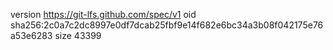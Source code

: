 version https://git-lfs.github.com/spec/v1
oid sha256:2c0a7c2dc8997e0df7dcab25fbf9e14f682e6bc34a3b08f042175e76a53e6283
size 43399
